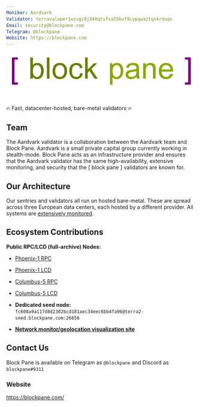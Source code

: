 ```yaml
---
Moniker: Aardvark
Validator: terravaloper1wzvgc8j840qtsfsa55kuf9cypqwa2tqnkrduqx
Email: security@blockpane.com
Telegram: @blockpane
Website: https://blockpane.com
---
```


 ![blockpane logo](blockpane.png)

# <moniker>
🔥 Fast, datacenter-hosted, bare-metal validators 🔥

## Team

The Aardvark validator is a collaboration between the Aardvark team and Block Pane. Aardvark is a small private capital group currently working in stealth-mode. Block Pane acts as an infrastructure provider and ensures that the Aardvark validator has the same high-availability, extensive monitoring, and security that the \[ block pane \] validators are known for.

## Our Architecture

Our sentries and validators all run on hosted bare-metal. These are spread across three European data centers, each hosted by a different provider. All systems are [extensively monitored](https://blockpane.medium.com/so-you-want-to-be-a-validator-pt-1-monitoring-2f1ec8b243bb).

## Ecosystem Contributions

**Public RPC/LCD (full-archive) Nodes:**

* [Phoenix-1 RPC](https://pho1-rpc.blockpane.com/)
* [Phoenix-1 LCD](https://pho1-lcd.blockpane.com/)
* [Columbus-5 RPC](https://col5-rpc.blockpane.com/)
* [Columbus-5 LCD](https://col5-lcd.blockpane.com/)

* **Dedicated seed node:** `fc608a9a117d8d2302bcd181aec34eec6bb4fa96@terra2-seed.blockpane.com:26656`
* **[Network monitor/geolocation visualization site](https://terra-stats.blockpane.com/)** 

## Contact Us

Block Pane is available on Telegram as `@blockpane` and Discord as `blockpane#9311`

### Website

https://blockpane.com/

